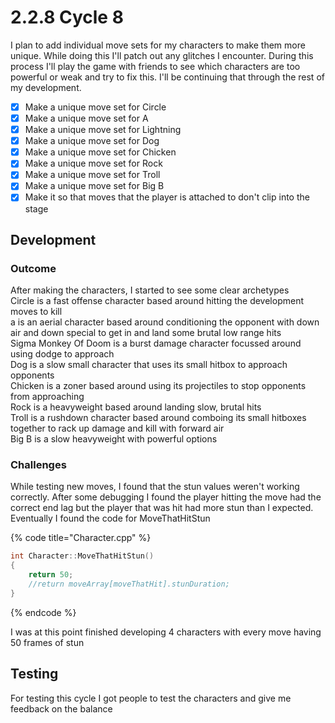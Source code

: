# 2.2.8 Cycle 8

I plan to add individual move sets for my characters to make them more unique. While doing this I'll patch out any glitches I encounter. During this process I'll play the game with friends to see which characters are too powerful or weak and try to fix this. I'll be continuing that through the rest of my development.

* [x] Make a unique move set for Circle
* [x] Make a unique move set for A
* [x] Make a unique move set for Lightning
* [x] Make a unique move set for Dog
* [x] Make a unique move set for Chicken
* [x] Make a unique move set for Rock
* [x] Make a unique move set for Troll
* [x] Make a unique move set for Big B
* [x] Make it so that moves that the player is attached to don't clip into the stage

## Development

### Outcome

After making the characters, I started to see some clear archetypes\
Circle is a fast offense character based around hitting the development moves to kill\
a is an aerial character based around conditioning the opponent with down air and down special to get in and land some brutal low range hits\
Sigma Monkey Of Doom is a burst damage character focussed around using dodge to approach\
Dog is a slow small character that uses its small hitbox to approach opponents\
Chicken is a zoner based around using its projectiles to stop opponents from approaching\
Rock is a heavyweight based around landing slow, brutal hits\
Troll is a rushdown character based around comboing its small hitboxes together to rack up damage and kill with forward air\
Big B is a slow heavyweight with powerful options

### Challenges

While testing new moves, I found that the stun values weren't working correctly. After some debugging I found the player hitting the move had the correct end lag but the player that was hit had more stun than I expected. Eventually I found the code for MoveThatHitStun

{% code title="Character.cpp" %}
```cpp
int Character::MoveThatHitStun()
{
	return 50;
	//return moveArray[moveThatHit].stunDuration;
}
```
{% endcode %}

I was at this point finished developing 4 characters with every move having 50 frames of stun

## Testing

For testing this cycle I got people to test the characters and give me feedback on the balance
